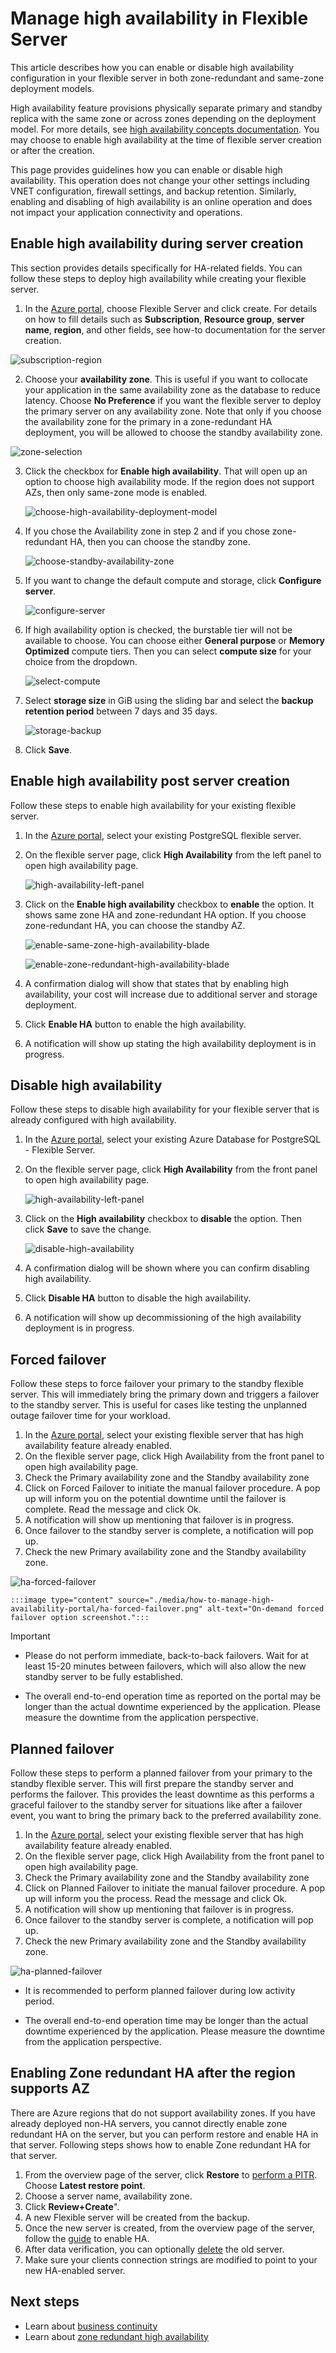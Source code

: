 

# Manage high availability in Flexible Server


This article describes how you can enable or disable high availability configuration in your flexible server in both zone-redundant and same-zone deployment models.

High availability feature provisions physically separate primary and standby replica with the same zone or across zones depending on the deployment model. For more details, see [high availability concepts documentation](./concepts-high-availability.md). You may choose to enable high availability at the time of flexible server creation or after the creation.

This page provides guidelines how you can enable or disable high availability. This operation does not change your other settings including VNET configuration, firewall settings, and backup retention. Similarly, enabling and disabling of high availability is an online operation and does not impact your application connectivity and operations.


## Enable high availability during server creation

This section provides details specifically for HA-related fields. You can follow these steps to deploy high availability while creating your flexible server.

1.  In the [Azure portal](https://portal.azure.com/), choose Flexible Server and click create.  For details on how to fill details such as **Subscription**, **Resource group**, **server name**, **region**, and other fields, see how-to documentation for the server creation.
   
 ![subscription-region](./image/subscription-region.png)

    
2.  Choose your **availability zone**. This is useful if you want to collocate your application in the same availability zone as the database to reduce latency. Choose **No Preference** if you want the flexible server to deploy the primary server on any availability zone. Note that only if you choose the availability zone for the primary in a zone-redundant HA deployment, you will be allowed to choose the standby availability zone.

![zone-selection](./image/zone-selection.png)
 

3.  Click the checkbox for **Enable high availability**. That will open up an option to choose high availability mode. If the region does not support AZs, then only same-zone mode is enabled.


    ![choose-high-availability-deployment-model](./image/choose-high-availability-deployment-model.png)

4.  If you chose the Availability zone in step 2 and if you chose zone-redundant HA, then you can choose the standby zone.

    ![choose-standby-availability-zone](./image/choose-standby-availability-zone.png)
 

5.  If you want to change the default compute and storage, click  **Configure server**.
 

    ![configure-server](./image/configure-server.png)

6.  If high availability option is checked, the burstable tier will not be available to choose. You can choose either
    **General purpose** or **Memory Optimized** compute tiers. Then you can select **compute size** for your choice from the dropdown.

     ![select-compute](./image/select-compute.png)


7.  Select **storage size** in GiB using the sliding bar and select the **backup retention period** between 7 days and 35 days.

     ![storage-backup](./image/storage-backup.png)
 

8. Click **Save**. 

## Enable high availability post server creation

Follow these steps to enable high availability for your existing flexible server.

1.  In the [Azure portal](https://portal.azure.com/), select your existing PostgreSQL flexible server.

2.  On the flexible server page, click **High Availability** from the left panel to open high availability page.

     ![high-availability-left-panel](./image/high-availability-left-panel.png)
   

3.  Click on the **Enable high availability** checkbox to **enable** the option. It shows same zone HA and zone-redundant HA option. If you choose zone-redundant HA, you can choose the standby AZ.

     ![enable-same-zone-high-availability-blade](./image/enable-same-zone-high-availability-blade.png)

    ![enable-zone-redundant-high-availability-blade](./image/enable-zone-redundant-high-availability-blade.png)


4.  A confirmation dialog will show that states that by enabling high availability, your cost will increase due to additional server and storage deployment.

5.  Click **Enable HA** button to enable the high availability.

6.  A notification will show up stating the high availability deployment is in progress.

## Disable high availability

Follow these steps to disable high availability for your flexible server that is already configured with high availability.

1.  In the [Azure portal](https://portal.azure.com/), select your existing Azure Database for PostgreSQL - Flexible Server.

2.  On the flexible server page, click **High Availability** from the front panel to open high availability page.
   
    ![high-availability-left-panel](./image/high-availability-left-panel.png)

3.  Click on the **High availability** checkbox to **disable** the option. Then click **Save** to save the change.

     ![disable-high-availability](./image/disable-high-availability.png)

4.  A confirmation dialog will be shown where you can confirm disabling high availability.

5.  Click **Disable HA** button to disable the high availability.

6.  A notification will show up decommissioning of the high availability deployment is in progress.

## Forced failover

Follow these steps to force failover your primary to the standby flexible server. This will immediately bring the primary down and triggers a failover to the standby server. This is useful for cases like testing the unplanned outage failover time for your workload.

1.	In the [Azure portal](https://portal.azure.com/), select your existing flexible server that has high availability feature already enabled.
2.	On the flexible server page, click High Availability from the front panel to open high availability page.
3.	Check the Primary availability zone and the Standby availability zone
4.	Click on Forced Failover to initiate the manual failover procedure. A pop up will inform you on the potential downtime until the failover is complete. Read the message and click Ok.
5.	A notification will show up mentioning that failover is in progress.
6.	Once failover to the standby server is complete, a notification will pop up.
7.	Check the new Primary availability zone and the Standby availability zone.


![ha-forced-failover](./image/ha-forced-failover.png)
    
    :::image type="content" source="./media/how-to-manage-high-availability-portal/ha-forced-failover.png" alt-text="On-demand forced failover option screenshot."::: 

>[!IMPORTANT] 
> * Please do not perform immediate, back-to-back failovers. Wait for at least 15-20 minutes between failovers, which will also allow the new standby server to be fully established.
>
> * The overall end-to-end operation time as reported on the portal may be longer than the actual downtime experienced by the application. Please measure the downtime from the application perspective. 

## Planned failover

Follow these steps to perform a planned failover from your primary to the standby flexible server. This will first prepare the standby server and performs the failover. This provides the least downtime as this performs a graceful failover to the standby server for situations like after a failover event, you want to bring the primary back to the preferred availability zone.
1.	In the [Azure portal](https://portal.azure.com/), select your existing flexible server that has high availability feature already enabled.
2.	On the flexible server page, click High Availability from the front panel to open high availability page.
3.	Check the Primary availability zone and the Standby availability zone
4.	Click on Planned Failover to initiate the manual failover procedure. A pop up will inform you the process. Read the message and click Ok.
5.	A notification will show up mentioning that failover is in progress.
6.	Once failover to the standby server is complete, a notification will pop up.
7.	Check the new Primary availability zone and the Standby availability zone.

![ha-planned-failover](./image/ha-planned-failover.png)



 * It is recommended to perform planned failover during low activity period.

* The overall end-to-end operation time may be longer than the actual downtime experienced by the application. Please measure the downtime from the application perspective.

## Enabling Zone redundant HA after the region supports AZ

There are Azure regions that do not support availability zones. If you have already deployed non-HA servers, you cannot directly enable zone redundant HA on the server, but you can perform restore and enable HA in that server.  Following steps shows how to enable Zone redundant HA for that server.

1. From the overview page of the server, click **Restore** to [perform a PITR](how-to-restore-server-portal.md#restore-to-the-latest-restore-point). Choose **Latest restore point**. 
2. Choose a server name, availability zone.
3. Click **Review+Create**".
4. A new Flexible server will be created from the backup. 
5. Once the new server is created, from the overview page of the server, follow the [guide](#enable-high-availability-post-server-creation) to enable HA.
6. After data verification, you can optionally [delete](how-to-manage-server-portal.md#delete-a-server) the old server. 
7. Make sure your clients connection strings are modified to point to your new HA-enabled server.
   

## Next steps

-   Learn about [business continuity](./concepts-business-continuity.md)
-   Learn about [zone redundant high availability](./concepts-high-availability.md)

